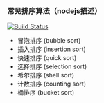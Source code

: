 ### 常见排序算法（nodejs描述）

[![Build Status](https://travis-ci.org/fyibmsd/SortingAlgorithms.svg?branch=master)](https://travis-ci.org/fyibmsd/SortingAlgorithms)

- 冒泡排序 (bubble sort)
- 插入排序 (insertion sort)
- 快速排序 (quick sort)
- 选择排序 (selection sort)
- 希尔排序 (shell sort)
- 计数排序 (counting sort)
- 桶排序 (bucket sort)
